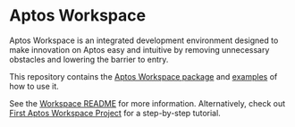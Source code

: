 # Aptos Workspace

Aptos Workspace is an integrated development environment designed to make innovation on Aptos easy and intuitive by removing unnecessary obstacles and lowering the barrier to entry.

This repository contains the [Aptos Workspace package](./workspace) and [examples](./examples) of how to use it.

See the [Workspace README](./workspace/README.md) for more information.
Alternatively, check out [First Aptos Workspace Project](./workspace/first-aptos-workspace-project.md) for a step-by-step tutorial.